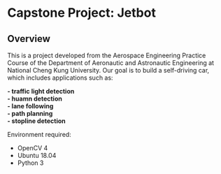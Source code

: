 # Capstone Project: Jetbot

## Overview

This is a project developed from the Aerospace Engineering Practice Course of the Department of Aeronautic and Astronautic Engineering at National Cheng Kung University. Our goal is to build a self-driving car, which includes applications such as:

**- traffic light detection**  
**- huamn detection**  
**- lane following**  
**- path planning**  
**- stopline detection**

Environment required:

- OpenCV 4
- Ubuntu 18.04
- Python 3

